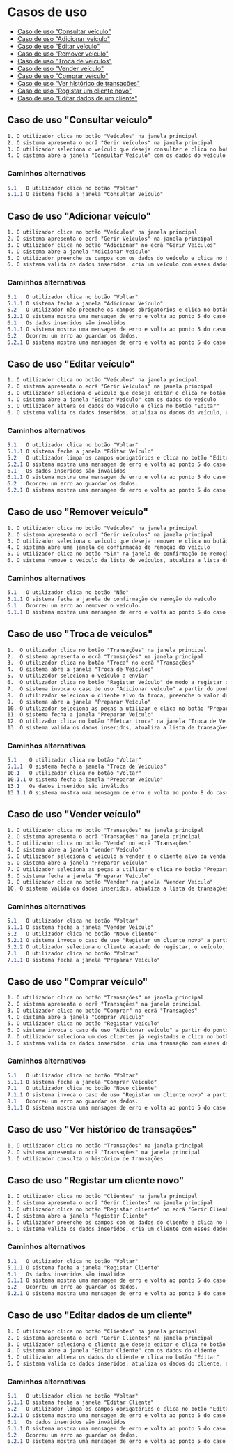 # Casos de uso

- [Caso de uso "Consultar veículo"](#caso-de-uso-consultar-veículo)
- [Caso de uso "Adicionar veículo"](#caso-de-uso-adicionar-veículo)
- [Caso de uso "Editar veículo"](#caso-de-uso-editar-veículo)
- [Caso de uso "Remover veículo"](#caso-de-uso-remover-veículo)
- [Caso de uso "Troca de veículos"](#caso-de-uso-troca-de-veículos)
- [Caso de uso "Vender veículo"](#caso-de-uso-vender-veículo)
- [Caso de uso "Comprar veículo"](#caso-de-uso-comprar-veículo)
- [Caso de uso "Ver histórico de transações"](#caso-de-uso-ver-histórico-de-transações)
- [Caso de uso "Registar um cliente novo"](#caso-de-uso-registar-um-cliente-novo)
- [Caso de uso "Editar dados de um cliente"](#caso-de-uso-editar-dados-de-um-cliente)

## Caso de uso "Consultar veículo"

```css
1. O utilizador clica no botão "Veículos" na janela principal
2. O sistema apresenta o ecrã "Gerir Veículos" na janela principal
3. O utilizador seleciona o veículo que deseja consultar e clica no botão "Consultar"
4. O sistema abre a janela "Consultar Veículo" com os dados do veículo
```

### Caminhos alternativos

```css
5.1   O utilizador clica no botão "Voltar"
5.1.1 O sistema fecha a janela "Consultar Veículo"
```

## Caso de uso "Adicionar veículo"

```css
1. O utilizador clica no botão "Veículos" na janela principal
2. O sistema apresenta o ecrã "Gerir Veículos" na janela principal
3. O utilizador clica no botão "Adicionar" no ecrã "Gerir Veículos"
4. O sistema abre a janela "Adicionar Veículo"
5. O utilizador preenche os campos com os dados do veículo e clica no botão "Adicionar"
6. O sistema valida os dados inseridos, cria um veículo com esses dados, atualiza a lista de veículos no ecrã "Gerir Veículos", mostra uma mensagem de sucesso e fecha a janela "Adicionar Veículo"
```

### Caminhos alternativos

```css
5.1   O utilizador clica no botão "Voltar"
5.1.1 O sistema fecha a janela "Adicionar Veículo"
5.2   O utilizador não preenche os campos obrigatórios e clica no botão "Adicionar"
5.2.1 O sistema mostra uma mensagem de erro e volta ao ponto 5 do caso de uso
6.1   Os dados inseridos são inválidos
6.1.1 O sistema mostra uma mensagem de erro e volta ao ponto 5 do caso de uso
6.2   Ocorreu um erro ao guardar os dados.
6.2.1 O sistema mostra uma mensagem de erro e volta ao ponto 5 do caso de uso
```

## Caso de uso "Editar veículo"

```css
1. O utilizador clica no botão "Veículos" na janela principal
2. O sistema apresenta o ecrã "Gerir Veículos" na janela principal
3. O utilizador seleciona o veículo que deseja editar e clica no botão "Editar"
4. O sistema abre a janela "Editar Veículo" com os dados do veículo
5. O utilizador altera os dados do veículo e clica no botão "Editar"
6. O sistema valida os dados inseridos, atualiza os dados do veículo, atualiza a lista de veículos no ecrã "Gerir Veículos", mostra uma mensagem de sucesso e fecha a janela "Editar Veículo"
```

### Caminhos alternativos

```css
5.1   O utilizador clica no botão "Voltar"
5.1.1 O sistema fecha a janela "Editar Veículo"
5.2   O utilizador limpa os campos obrigatórios e clica no botão "Editar"
5.2.1 O sistema mostra uma mensagem de erro e volta ao ponto 5 do caso de uso
6.1   Os dados inseridos são inválidos
6.1.1 O sistema mostra uma mensagem de erro e volta ao ponto 5 do caso de uso
6.2   Ocorreu um erro ao guardar os dados.
6.2.1 O sistema mostra uma mensagem de erro e volta ao ponto 5 do caso de uso
```

## Caso de uso "Remover veículo"

```css
1. O utilizador clica no botão "Veículos" na janela principal
2. O sistema apresenta o ecrã "Gerir Veículos" na janela principal
3. O utilizador seleciona o veículo que deseja remover e clica no botão "Remover"
4. O sistema abre uma janela de confirmação de remoção do veículo
5. O utilizador clica no botão "Sim" na janela de confirmação de remoção do veículo
6. O sistema remove o veículo da lista de veículos, atualiza a lista de veículos no ecrã "Gerir Veículos", mostra uma mensagem de sucesso e fecha a janela de confirmação de remoção do veículo
```

### Caminhos alternativos

```css
5.1   O utilizador clica no botão "Não"
5.1.1 O sistema fecha a janela de confirmação de remoção do veículo
6.1   Ocorreu um erro ao remover o veículo.
6.1.1 O sistema mostra uma mensagem de erro e volta ao ponto 5 do caso de uso
```

## Caso de uso "Troca de veículos"
  
```css
1.  O utilizador clica no botão "Transações" na janela principal
2.  O sistema apresenta o ecrã "Transações" na janela principal
3.  O utilizador clica no botão "Troca" no ecrã "Transações"
4.  O sistema abre a janela "Troca de Veículos"
5.  O utilizador seleciona o veículo a enviar
6.  O utilizador clica no botão "Registar Veículo" de modo a registar o veículo a receber
7.  O sistema invoca o caso de uso "Adicionar veículo" a partir do ponto 4.
8.  O utilizador seleciona o cliente alvo da troca, preenche o valor da troca e clica no botão "Preparar Veículo"
9.  O sistema abre a janela "Preparar Veículo"
10. O utilizador seleciona as peças a utilizar e clica no botão "Preparar"
11. O sistema fecha a janela "Preparar Veículo"
12. O utilizador clica no botão "Efetuar troca" na janela "Troca de Veículos"
13. O sistema valida os dados inseridos, atualiza a lista de transações no ecrã "Transações", mostra uma mensagem de sucesso e fecha a janela "Troca de Veículos"
```

### Caminhos alternativos

```css
5.1    O utilizador clica no botão "Voltar"
5.1.1  O sistema fecha a janela "Troca de Veículos"
10.1   O utilizador clica no botão "Voltar"
10.1.1 O sistema fecha a janela "Preparar Veículo"
13.1   Os dados inseridos são inválidos
13.1.1 O sistema mostra uma mensagem de erro e volta ao ponto 8 do caso de uso
```

## Caso de uso "Vender veículo"

```css
1. O utilizador clica no botão "Transações" na janela principal
2. O sistema apresenta o ecrã "Transações" na janela principal
3. O utilizador clica no botão "Venda" no ecrã "Transações"
4. O sistema abre a janela "Vender Veículo"
5. O utilizador seleciona o veículo a vender e o cliente alvo da venda, preenche o valor da venda e clica no botão "Preparar veículo"
6. O sistema abre a janela "Preparar Veículo"
7. O utilizador seleciona as peças a utilizar e clica no botão "Preparar"
8. O sistema fecha a janela "Preparar Veículo"
9. O utilizador clica no botão "Vender" na janela "Vender Veículo"
10. O sistema valida os dados inseridos, atualiza a lista de transações no ecrã "Transações", mostra uma mensagem de sucesso e fecha a janela "Vender Veículo"
```

### Caminhos alternativos

```css
5.1   O utilizador clica no botão "Voltar"
5.1.1 O sistema fecha a janela "Vender Veículo"
5.2   O utilizador clica no botão "Novo cliente"
5.2.1 O sistema invoca o caso de uso "Registar um cliente novo" a partir do ponto 4
5.2.2 O utilizador seleciona o cliente acabado de registar, o veículo, preenche o valor da venda e clica no botão "Preparar veículo"
7.1   O utilizador clica no botão "Voltar"
7.1.1 O sistema fecha a janela "Preparar Veículo"
```

## Caso de uso "Comprar veículo"

```css
1. O utilizador clica no botão "Transações" na janela principal
2. O sistema apresenta o ecrã "Transações" na janela principal
3. O utilizador clica no botão "Comprar" no ecrã "Transações"
4. O sistema abre a janela "Comprar Veículo"
5. O utilizador clica no botão "Registar veículo"
6. O sistema invoca o caso de uso "Adicionar veículo" a partir do ponto 4
7. O utilizador seleciona um dos clientes já registados e clica no botão "Comprar"
8. O sistema valida os dados inseridos, cria uma transação com esses dados, atualiza a lista de transações no ecrã "Transações", mostra uma mensagem de sucesso e fecha a janela "Comprar Veículo"
```

### Caminhos alternativos

```css
5.1   O utilizador clica no botão "Voltar"
5.1.1 O sistema fecha a janela "Comprar Veículo"
7.1   O utilizador clica no botão "Novo cliente"
7.1.1 O sistema invoca o caso de uso "Registar um cliente novo" a partir do ponto 4
8.1   Ocorreu um erro ao guardar os dados.
8.1.1 O sistema mostra uma mensagem de erro e volta ao ponto 5 do caso de uso
```

## Caso de uso "Ver histórico de transações"

```css
1. O utilizador clica no botão "Transações" na janela principal
2. O sistema apresenta o ecrã "Transações" na janela principal
3. O utilizador consulta o histórico de transações
```

## Caso de uso "Registar um cliente novo"

```css
1. O utilizador clica no botão "Clientes" na janela principal
2. O sistema apresenta o ecrã "Gerir Clientes" na janela principal
3. O utilizador clica no botão "Registar cliente" no ecrã "Gerir Clientes"
4. O sistema abre a janela "Registar Cliente"
5. O utilizador preenche os campos com os dados do cliente e clica no botão "Registar"
6. O sistema valida os dados inseridos, cria um cliente com esses dados, atualiza a lista de clientes no ecrã "Gerir Clientes", mostra uma mensagem de sucesso e fecha a janela "Registar Cliente"
```

### Caminhos alternativos

```css
5.1   O utilizador clica no botão "Voltar"
5.1.1 O sistema fecha a janela "Registar Cliente" 
6.1   Os dados inseridos são inválidos
6.1.1 O sistema mostra uma mensagem de erro e volta ao ponto 5 do caso de uso
6.2   Ocorreu um erro ao guardar os dados.
6.2.1 O sistema mostra uma mensagem de erro e volta ao ponto 5 do caso de uso
```

## Caso de uso "Editar dados de um cliente"

```css
1. O utilizador clica no botão "Clientes" na janela principal
2. O sistema apresenta o ecrã "Gerir Clientes" na janela principal
3. O utilizador seleciona o cliente que deseja editar e clica no botão "Editar"
4. O sistema abre a janela "Editar Cliente" com os dados do cliente
5. O utilizador altera os dados do cliente e clica no botão "Editar"
6. O sistema valida os dados inseridos, atualiza os dados do cliente, atualiza a lista de clientes no ecrã "Gerir Clientes", mostra uma mensagem de sucesso e fecha a janela "Editar Cliente"
```

### Caminhos alternativos

```css
5.1   O utilizador clica no botão "Voltar"
5.1.1 O sistema fecha a janela "Editar Cliente"
5.2   O utilizador limpa os campos obrigatórios e clica no botão "Editar"
5.2.1 O sistema mostra uma mensagem de erro e volta ao ponto 5 do caso de uso
6.1   Os dados inseridos são inválidos
6.1.1 O sistema mostra uma mensagem de erro e volta ao ponto 5 do caso de uso
6.2   Ocorreu um erro ao guardar os dados.
6.2.1 O sistema mostra uma mensagem de erro e volta ao ponto 5 do caso de uso
```
